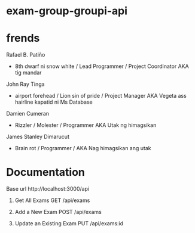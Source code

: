 # exam-group-groupi-api

# frends

Rafael B. Patiño
- 8th dwarf ni snow white / Lead Programmer / Project Coordinator AKA tig mandar

John Ray Tinga
- airport forehead / Lion sin of pride / Project Manager AKA Vegeta ass hairline kapatid ni Ms Database

Damien Cumeran
- Rizzler / Molester / Programmer AKA Utak ng himagsikan

James Stanley Dimarucut
- Brain rot / Programmer / AKA Nag himagsikan ang utak


# Documentation
Base url
http://localhost:3000/api

1. Get All Exams
GET /api/exams

2. Add a New Exam
POST /api/exams

3. Update an Existing Exam
PUT /api/exams:id
